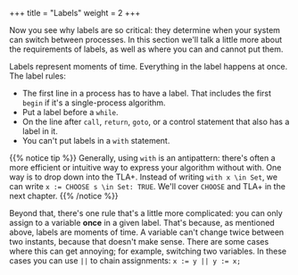 +++
title = "Labels"
weight = 2
+++

Now you see why labels are so critical: they determine when your system can switch between processes. In this section we'll talk a little more about the requirements of labels, as well as where you can and cannot put them.

Labels represent moments of time. Everything in the label happens at once.
The label rules:

- The first line in a process has to have a label. That includes the first `begin` if it's a single-process algorithm.
- Put a label before a `while`.
- On the line after `call`, `return`, `goto`, or a control statement that also has a label in it.
- You can't put labels in a `with` statement.

{{% notice tip %}}
Generally, using `with` is an antipattern: there's often a more efficient or intuitive way to express your algorithm without with. One way is to drop down into the TLA+. Instead of writing `with x \in Set`, we can write `x := CHOOSE s \in Set: TRUE`. We'll cover `CHOOSE` and TLA+ in the next chapter.
{{% /notice %}}

Beyond that, there's one rule that's a little more complicated: you can only assign to a variable __once__ in a given label. That's because, as mentioned above, labels are moments of time. A variable can't change twice between two instants, because that doesn't make sense. There are some cases where this can get annoying; for example, switching two variables. In these cases you can use `||` to chain assignments: `x := y || y := x;`

